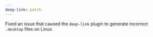 ```yaml
---
deep-link: patch
---
```


Fixed an issue that caused the `deep-link` plugin to generate incorrect `.desktop` files on Linux.

